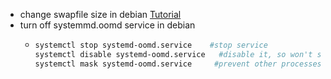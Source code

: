 - change swapfile size in debian [Tutorial](https://www.digitalocean.com/community/tutorials/how-to-add-swap-space-on-debian-11)
- turn off systemmd.oomd service in debian
	- ```bash
	  systemctl stop systemd-oomd.service    #stop service
	  systemctl disable systemd-oomd.service   #disable it, so won't start on boot
	  systemctl mask systemd-oomd.service     #prevent other processes to start the service
	  ```